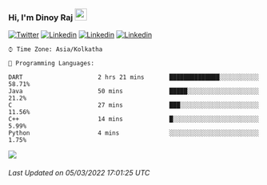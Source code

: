 ### Hi, I'm Dinoy Raj         <img src="https://raw.githubusercontent.com/MartinHeinz/MartinHeinz/master/wave.gif" width="24px">


[![Twitter](https://img.shields.io/badge/-Twitter-AARRGGBB?style=flat-square&logo=twitter&logoColor=ADBAC7&bg_color=22272E&link=https://twitter.com/dinoy_raj)](https://twitter.com/dinoy_raj)
[![Linkedin](https://img.shields.io/badge/-LinkedIn-AARRGGBB?style=flat-square&logo=Linkedin&logoColor=ADBAC7&bg_color=22272E&link=https://www.linkedin.com/in/dinoy-raj-k/)](https://www.linkedin.com/in/dinoy-raj-k/)
[![Linkedin](https://img.shields.io/badge/-Instagram-AARRGGBB?style=flat-square&logo=Instagram&logoColor=ADBAC7&bg_color=22272E&link=https://www.instagram.com/dinoy__raj/?hl=en)](https://www.instagram.com/dinoy__raj/?hl=en)
[![Linkedin](https://img.shields.io/badge/-Gmail-AARRGGBB?style=flat-square&logo=Gmail&logoColor=ADBAC7&bg_color=22272E&link=dinoykraj@gmail.com)](mailto:dinoykraj@gmail.com)


```text
⌚︎ Time Zone: Asia/Kolkatha

💬 Programming Languages: 

DART                     2 hrs 21 mins       ██████████████░░░░░░░░░░░   58.71% 
Java                     50 mins             █████░░░░░░░░░░░░░░░░░░░░   21.2% 
C                        27 mins             ███░░░░░░░░░░░░░░░░░░░░░░   11.56% 
C++                      14 mins             █░░░░░░░░░░░░░░░░░░░░░░░░   5.99% 
Python                   4 mins              ░░░░░░░░░░░░░░░░░░░░░░░░░   1.75%

```


<a href="https://github.com/ashutosh00710/github-readme-activity-graph"><img alt=" " src="https://denvercoder1-activity-graph.herokuapp.com/graph/?username=Dinoy-Raj&bg_color=AARRGGBB&color=ADBAC7&line=8D8D8D&point=ADBAC7&hide_border=true&line_width=3" /></a>
<!-- 

![Anurag's GitHub stats](https://github-readme-stats.vercel.app/api?username=Dinoy-Raj&show_icons=true&title_color=ADBAC7&bg_color=00000000&hide=bg-color&text_color=ADBAC7&icon_color=ADBAC7&hide_border=true&hide_title=true&card_width=20)                 [![Top Langs](https://github-readme-stats.vercel.app/api/top-langs/?username=Dinoy-Raj&layout=compact&title_color=ADBAC7&&bg_color=00000000&hide=bg-color&text_color=ADBAC7&icon_color=ADBAC7&hide_border=true&hide_title=true&card_width=200)](https://github.com/anuraghazra/github-readme-stats&) -->




 ###### Last Updated on   05/03/2022 17:01:25 UTC
<!--END_SECTION:waka-->



